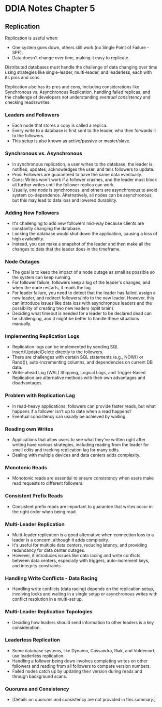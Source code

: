 # DDIA Notes Chapter 5

## Replication

Replication is useful when:

- One system goes down, others still work (no Single Point of Failure - SPF).
- Data doesn't change over time, making it easy to replicate.

Distributed databases must handle the challenge of data changing over time using strategies like single-leader, multi-leader, and leaderless, each with its pros and cons.

Replication also has its pros and cons, including considerations like Synchronous vs. Asynchronous Replication, handling failed replicas, and the challenge of developers not understanding *eventual consistency* and checking reads/writes.

### Leaders and Followers

- Each node that stores a copy is called a replica.
- Every write to a database is first sent to the leader, who then forwards it to the followers.
- This setup is also known as active/passive or master/slave.

### Synchronous vs. Asynchronous

- In synchronous replication, a user writes to the database, the leader is notified, updates, acknowledges the user, and tells followers to update.
- Pros: Followers are guaranteed to have the same data eventually.
- Cons: Writes won't work if a follower crashes, and the leader must block all further writes until the follower replica can work.
- Usually, one node is synchronous, and others are asynchronous to avoid system co-dependence. Alternatively, all nodes can be asynchronous, but this may lead to data loss and lowered durability.

### Adding New Followers

- It's challenging to add new followers mid-way because clients are constantly changing the database.
- Locking the database would shut down the application, causing a loss of high availability.
- Instead, you can make a snapshot of the leader and then make all the changes to data that the leader does in the timeframe.

### Node Outages

- The goal is to keep the impact of a node outage as small as possible so the system can keep running.
- For follower failure, followers keep a log of the leader's changes, and when the node restarts, it reads the log.
- For leader failure, you need to detect that the leader has failed, assign a new leader, and redirect followers/info to the new leader. However, this can introduce issues like data loss with asynchronous leaders and the possibility of creating two new leaders (split brain).
- Deciding what timeout is needed for a leader to be declared dead can be challenging, and it might be better to handle these situations manually.

### Implementing Replication Logs

- Replication logs can be implemented by sending SQL Insert/Update/Delete directly to the followers.
- There are challenges with certain SQL statements (e.g., NOW() or Rand()), auto-incrementing columns, and dependencies on current DB data.
- Write-ahead Log (WAL) Shipping, Logical Logs, and Trigger-Based Replication are alternative methods with their own advantages and disadvantages.

### Problem with Replication Lag

- In read-heavy applications, followers can provide faster reads, but what happens if a follower isn't up to date when a read happens?
- Eventual consistency can usually be achieved by waiting.

### Reading own Writes

- Applications that allow users to see what they've written right after writing have various strategies, including reading from the leader for small edits and tracking replication lag for many edits.
- Dealing with multiple devices and data centers adds complexity.

### Monotonic Reads

- Monotonic reads are essential to ensure consistency when users make read requests to different followers.

### Consistent Prefix Reads

- Consistent prefix reads are important to guarantee that writes occur in the right order when being read.

### Multi-Leader Replication

- Multi-leader replication is a good alternative when connection loss to a leader is a concern, although it adds complexity.
- It's useful for multiple data centers, reducing latency, and providing redundancy for data center outages.
- However, it introduces issues like data racing and write conflicts between data centers, especially with triggers, auto-increment keys, and integrity constraints.

### Handling Write Conflicts - Data Racing

- Handling write conflicts (data racing) depends on the replication setup, involving locks and waiting in a single setup or asynchronous writes with conflict resolution in a multi-set up.

### Multi-Leader Replication Topologies

- Deciding how leaders should send information to other leaders is a key consideration.

### Leaderless Replication

- Some database systems, like Dynamo, Cassandra, Riak, and Voldemort, use leaderless replication.
- Handling a follower being down involves completing writes on other followers and reading from all followers to compare version numbers.
- Failed nodes catch up by updating their version during reads and through background scans.

### Quorums and Consistency

- [Details on quorums and consistency are not provided in this summary.]

